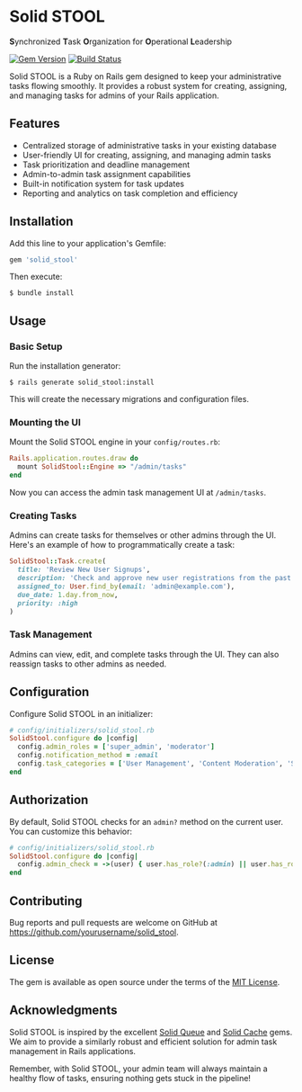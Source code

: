 # Solid STOOL

**S**ynchronized **T**ask **O**rganization for **O**perational **L**eadership

[![Gem Version](https://badge.fury.io/rb/solid_stool.svg)](https://badge.fury.io/rb/solid_stool)
[![Build Status](https://travis-ci.org/yourusername/solid_stool.svg?branch=main)](https://travis-ci.org/yourusername/solid_stool)

Solid STOOL is a Ruby on Rails gem designed to keep your administrative tasks flowing smoothly. It provides a robust system for creating, assigning, and managing tasks for admins of your Rails application.

## Features

- Centralized storage of administrative tasks in your existing database
- User-friendly UI for creating, assigning, and managing admin tasks
- Task prioritization and deadline management
- Admin-to-admin task assignment capabilities
- Built-in notification system for task updates
- Reporting and analytics on task completion and efficiency

## Installation

Add this line to your application's Gemfile:

```ruby
gem 'solid_stool'
```

Then execute:

```
$ bundle install
```

## Usage

### Basic Setup

Run the installation generator:

```
$ rails generate solid_stool:install
```

This will create the necessary migrations and configuration files.

### Mounting the UI

Mount the Solid STOOL engine in your `config/routes.rb`:

```ruby
Rails.application.routes.draw do
  mount SolidStool::Engine => "/admin/tasks"
end
```

Now you can access the admin task management UI at `/admin/tasks`.

### Creating Tasks

Admins can create tasks for themselves or other admins through the UI. Here's an example of how to programmatically create a task:

```ruby
SolidStool::Task.create(
  title: 'Review New User Signups',
  description: 'Check and approve new user registrations from the past 24 hours',
  assigned_to: User.find_by(email: 'admin@example.com'),
  due_date: 1.day.from_now,
  priority: :high
)
```

### Task Management

Admins can view, edit, and complete tasks through the UI. They can also reassign tasks to other admins as needed.

## Configuration

Configure Solid STOOL in an initializer:

```ruby
# config/initializers/solid_stool.rb
SolidStool.configure do |config|
  config.admin_roles = ['super_admin', 'moderator']
  config.notification_method = :email
  config.task_categories = ['User Management', 'Content Moderation', 'System Maintenance']
end
```

## Authorization

By default, Solid STOOL checks for an `admin?` method on the current user. You can customize this behavior:

```ruby
# config/initializers/solid_stool.rb
SolidStool.configure do |config|
  config.admin_check = ->(user) { user.has_role?(:admin) || user.has_role?(:moderator) }
end
```

## Contributing

Bug reports and pull requests are welcome on GitHub at https://github.com/yourusername/solid_stool.

## License

The gem is available as open source under the terms of the [MIT License](https://opensource.org/licenses/MIT).

## Acknowledgments

Solid STOOL is inspired by the excellent [Solid Queue](https://github.com/basecamp/solid_queue) and [Solid Cache](https://github.com/rails/solid_cache) gems. We aim to provide a similarly robust and efficient solution for admin task management in Rails applications.

Remember, with Solid STOOL, your admin team will always maintain a healthy flow of tasks, ensuring nothing gets stuck in the pipeline!
